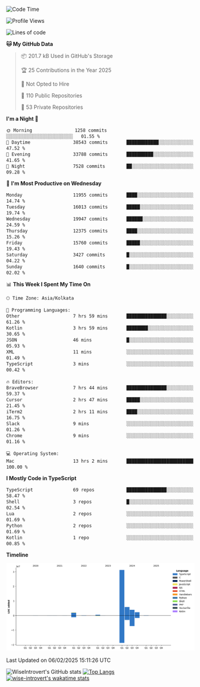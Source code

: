 <!--START_SECTION:waka-->
![Code Time](http://img.shields.io/badge/Code%20Time-2%2C196%20hrs%2017%20mins-blue)

![Profile Views](http://img.shields.io/badge/Profile%20Views-0-blue)

![Lines of code](https://img.shields.io/badge/From%20Hello%20World%20I%27ve%20Written-46.3%20million%20lines%20of%20code-blue)

**🐱 My GitHub Data** 

> 📦 201.7 kB Used in GitHub's Storage 
 > 
> 🏆 25 Contributions in the Year 2025
 > 
> 🚫 Not Opted to Hire
 > 
> 📜 110 Public Repositories 
 > 
> 🔑 53 Private Repositories 
 > 
**I'm a Night 🦉** 

```text
🌞 Morning                1258 commits        ░░░░░░░░░░░░░░░░░░░░░░░░░   01.55 % 
🌆 Daytime                38543 commits       ████████████░░░░░░░░░░░░░   47.52 % 
🌃 Evening                33788 commits       ██████████░░░░░░░░░░░░░░░   41.65 % 
🌙 Night                  7528 commits        ██░░░░░░░░░░░░░░░░░░░░░░░   09.28 % 
```
📅 **I'm Most Productive on Wednesday** 

```text
Monday                   11955 commits       ████░░░░░░░░░░░░░░░░░░░░░   14.74 % 
Tuesday                  16013 commits       █████░░░░░░░░░░░░░░░░░░░░   19.74 % 
Wednesday                19947 commits       ██████░░░░░░░░░░░░░░░░░░░   24.59 % 
Thursday                 12375 commits       ████░░░░░░░░░░░░░░░░░░░░░   15.26 % 
Friday                   15760 commits       █████░░░░░░░░░░░░░░░░░░░░   19.43 % 
Saturday                 3427 commits        █░░░░░░░░░░░░░░░░░░░░░░░░   04.22 % 
Sunday                   1640 commits        █░░░░░░░░░░░░░░░░░░░░░░░░   02.02 % 
```


📊 **This Week I Spent My Time On** 

```text
🕑︎ Time Zone: Asia/Kolkata

💬 Programming Languages: 
Other                    7 hrs 59 mins       ███████████████░░░░░░░░░░   61.26 % 
Kotlin                   3 hrs 59 mins       ████████░░░░░░░░░░░░░░░░░   30.65 % 
JSON                     46 mins             █░░░░░░░░░░░░░░░░░░░░░░░░   05.93 % 
XML                      11 mins             ░░░░░░░░░░░░░░░░░░░░░░░░░   01.49 % 
TypeScript               3 mins              ░░░░░░░░░░░░░░░░░░░░░░░░░   00.42 % 

🔥 Editors: 
BraveBrowser             7 hrs 44 mins       ███████████████░░░░░░░░░░   59.37 % 
Cursor                   2 hrs 47 mins       █████░░░░░░░░░░░░░░░░░░░░   21.45 % 
iTerm2                   2 hrs 11 mins       ████░░░░░░░░░░░░░░░░░░░░░   16.75 % 
Slack                    9 mins              ░░░░░░░░░░░░░░░░░░░░░░░░░   01.26 % 
Chrome                   9 mins              ░░░░░░░░░░░░░░░░░░░░░░░░░   01.16 % 

💻 Operating System: 
Mac                      13 hrs 2 mins       █████████████████████████   100.00 % 
```

**I Mostly Code in TypeScript** 

```text
TypeScript               69 repos            ███████████████░░░░░░░░░░   58.47 % 
Shell                    3 repos             █░░░░░░░░░░░░░░░░░░░░░░░░   02.54 % 
Lua                      2 repos             ░░░░░░░░░░░░░░░░░░░░░░░░░   01.69 % 
Python                   2 repos             ░░░░░░░░░░░░░░░░░░░░░░░░░   01.69 % 
Kotlin                   1 repo              ░░░░░░░░░░░░░░░░░░░░░░░░░   00.85 % 
```



**Timeline**

![Lines of Code chart](https://raw.githubusercontent.com/wise-introvert/wise-introvert/master/assets/bar_graph.png)


 Last Updated on 06/02/2025 15:11:26 UTC
<!--END_SECTION:waka-->

![WiseIntrovert's GitHub stats](https://github-readme-stats.vercel.app/api?username=wise-introvert&count_private=true&show_icons=true)
[![Top Langs](https://github-readme-stats.vercel.app/api/top-langs/?username=wise-introvert&langs_count=10)](https://github.com/anuraghazra/github-readme-stats)
[![wise-introvert's wakatime stats](https://github-readme-stats.vercel.app/api/wakatime?username=wiseintrovert)](https://github.com/anuraghazra/github-readme-stats)
